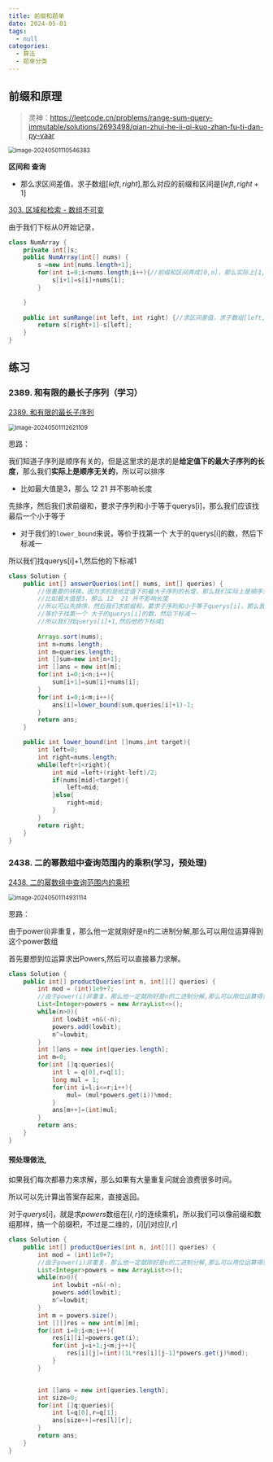 ```yaml
---
title: 前缀和题单
date: 2024-05-01
tags: 
  - null
categories:  
  - 算法
  - 题单分类
---
```


## 前缀和原理

> 灵神：https://leetcode.cn/problems/range-sum-query-immutable/solutions/2693498/qian-zhui-he-ji-qi-kuo-zhan-fu-ti-dan-py-vaar

<img src="C:/Users/28788/AppData/Roaming/Typora/typora-user-images/image-20240501110546383.png" alt="image-20240501110546383" style="zoom:80%;" />

**区间和 查询**

- 那么求区间差值，求子数组$[left,right]$,那么对应的前缀和区间是$[left,right+1]$

[303. 区域和检索 - 数组不可变](https://leetcode.cn/problems/range-sum-query-immutable/)

由于我们下标从0开始记录，

```java
class NumArray {
    private int[]s;
    public NumArray(int[] nums) {
        s =new int[nums.length+1];
        for(int i=0;i<nums.length;i++){//前缀和区间弄成[0,n]，那么实际上[1,n]才是数组对应的前缀和
            s[i+1]=s[i]+nums[i];
        }

    }
    
    public int sumRange(int left, int right) {//求区间差值，求子数组[left,right],那么对应的前缀和区间是[left,right+1]
        return s[right+1]-s[left];
    }
}

```

## 练习

### 2389. 和有限的最长子序列（学习）

[2389. 和有限的最长子序列](https://leetcode.cn/problems/longest-subsequence-with-limited-sum/)

<img src="https://typora-1309665611.cos.ap-nanjing.myqcloud.com/typora/image-20240501112621109.png" alt="image-20240501112621109" style="zoom: 80%;" />

思路：

我们知道子序列是顺序有关的，但是这里求的是求的是**给定值下的最大子序列的长度**，那么我们**实际上是顺序无关的**，所以可以排序

- 比如最大值是3，那么 12  21 并不影响长度

先排序，然后我们求前缀和，要求子序列和小于等于querys[i]，那么我们应该找最后一个小于等于

-   对于我们的`lower_bound`来说，等价于找第一个 大于的querys[i]的数，然后下标减一

   所以我们找querys[i]+1,然后他的下标减1

```java
class Solution {
    public int[] answerQueries(int[] nums, int[] queries) {
        //很重要的转换，因为求的是给定值下的最大子序列的长度，那么我们实际上是顺序无关的，虽然是子序列
        //比如最大值是3，那么 12  21 并不影响长度
        //所以可以先排序，然后我们求前缀和，要求子序列和小于等于querys[i]，那么我们应该找最后一个小于等于
        //等价于找第一个 大于的querys[i]的数，然后下标减一
        //所以我们找querys[i]+1,然后他的下标减1
        
        Arrays.sort(nums);
        int n=nums.length;
        int m=queries.length;
        int []sum=new int[n+1];
        int []ans = new int[m];
        for(int i=0;i<n;i++){
            sum[i+1]=sum[i]+nums[i];
        }
        for(int i=0;i<m;i++){
            ans[i]=lower_bound(sum,queries[i]+1)-1;
        }
        return ans;
    }

    public int lower_bound(int []nums,int target){
        int left=0;
        int right=nums.length;
        while(left+1<right){
            int mid =left+(right-left)/2;
            if(nums[mid]<target){
                left=mid;
            }else{
                right=mid;
            }   
        }
        return right;
    }
}
```

### 2438. 二的幂数组中查询范围内的乘积(学习，预处理)

[2438. 二的幂数组中查询范围内的乘积](https://leetcode.cn/problems/range-product-queries-of-powers/)

<img src="https://typora-1309665611.cos.ap-nanjing.myqcloud.com/typora/image-20240501114931114.png" alt="image-20240501114931114" style="zoom:80%;" />

思路：

由于power(i)非重复，那么他一定就刚好是n的二进制分解,那么可以用位运算得到这个power数组

首先要想到位运算求出Powers,然后可以直接暴力求解。

```java
class Solution {
    public int[] productQueries(int n, int[][] queries) {
        int mod = (int)1e9+7;
        //由于power(i)非重复，那么他一定就刚好是n的二进制分解,那么可以用位运算得到这个power数组
        List<Integer>powers = new ArrayList<>();
        while(n>0){
            int lowbit =n&(-n);
            powers.add(lowbit);
            n^=lowbit;
        }
        int []ans = new int[queries.length];
        int m=0;
        for(int []q:queries){
            int l = q[0],r=q[1];
            long mul = 1;
            for(int i=l;i<=r;i++){
                mul= (mul*powers.get(i))%mod;
            }
            ans[m++]=(int)mul;
        }
        return ans;
    }
}
```

#### 预处理做法,

如果我们每次都暴力来求解，那么如果有大量重复问就会浪费很多时间。

所以可以先计算出答案存起来，直接返回。

对于$querys[i]$，就是求$powers$数组在$[l,r]$的连续乘机，所以我们可以像前缀和数组那样，搞一个前缀积，不过是二维的，$[i][j]$对应$[l,r]$

```java
class Solution {
    public int[] productQueries(int n, int[][] queries) {
        int mod = (int)1e9+7;
        //由于power(i)非重复，那么他一定就刚好是n的二进制分解,那么可以用位运算得到这个power数组
        List<Integer>powers = new ArrayList<>();
        while(n>0){
            int lowbit =n&(-n);
            powers.add(lowbit);
            n^=lowbit;
        }
        int m = powers.size();
        int [][]res = new int[m][m];
        for(int i=0;i<m;i++){
            res[i][i]=powers.get(i);
            for(int j=i+1;j<m;j++){
                res[i][j]=(int)(1L*res[i][j-1]*powers.get(j)%mod);
            }
        }


        int []ans = new int[queries.length];
        int size=0;
        for(int []q:queries){
            int l=q[0],r=q[1];
            ans[size++]=res[l][r];
        }
        return ans;
    }
}
```


